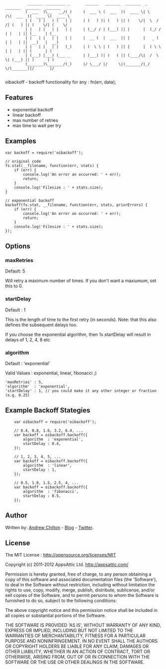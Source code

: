 ```
          _______ _________ _       ______   _______  _______  _        _______  _______  _______ 
         (  ___  )\__   __/( )     (  ___ \ (  ___  )(  ____ \| \    /\(  ___  )(  ____ \(  ____ \
         | (   ) |   ) (   | |     | (   ) )| (   ) || (    \/|  \  / /| (   ) || (    \/| (    \/
         | |   | |   | |   | |     | (__/ / | (___) || |      |  (_/ / | |   | || (__    | (__    
         | |   | |   | |   | |     |  __ (  |  ___  || |      |   _ (  | |   | ||  __)   |  __)   
         | |   | |   | |   (_)     | (  \ \ | (   ) || |      |  ( \ \ | |   | || (      | (      
         | (___) |___) (___ _      | )___) )| )   ( || (____/\|  /  \ \| (___) || )      | )      
         (_______)\_______/(_)     |/ \___/ |/     \|(_______/|_/    \/(_______)|/       |/       
                                                                                                  
```

oibackoff - backoff functionality for any : fn(err, data);

## Features ##

* exponential backoff
* linear backoff
* max number of retries
* max time to wait per try

## Examples ##

```
var backoff = require('oibackoff');

// original code
fs.stat(__filename, function(err, stats) {
    if (err) {
        console.log('An error an occurred: ' + err);
        return;
    }
    console.log('Filesize : ' + stats.size);
}

// exponential backoff
backoff(fs.stat, __filename, function(err, stats, priorErrors) {
    if (err) {
        console.log('An error an occurred: ' + err);
        return;
    }
    console.log('Filesize : ' + stats.size);
});
```

## Options ##

### maxRetries ###

Default: 5

Will retry a maximum number of times. If you don't want a maxiumum, set this to 0.

### startDelay ###

Default : 1

This is the length of time to the first retry (in seconds). Note: that this also defines the subsequent delays too.

If you choose the exponential algorithm, then 1s startDelay will result in delays of 1, 2, 4, 8 etc

### algorithm ###

Default : 'exponential'

Valid Values : exponential, linear, fibonacci ;)

    'maxRetries' : 5,
    'algorithm'  : 'exponential',
    'startDelay' : 1, // you could make it any other integer or fraction (e.g. 0.25)

## Example Backoff Stategies ##

```
    var oibackoff = require('oibackoff');

    // 0.4, 0.8, 1.6, 3.2, 6.4, ...
    var backoff = oibackoff.backoff({
        algorithm  : 'exponential',
        startDelay : 0.4,
    });

    // 1, 2, 3, 4, 5, ...
    var backoff = oibackoff.backoff({
        algorithm  : 'linear',
        startDelay : 1,
    });

    // 0.5, 1.0, 1.5, 2.5, 4, ...
    var backoff = oibackoff.backoff({
        algorithm  : 'fibonacci',
        startDelay : 0.5,
    });
```

## Author ##

Written by: [Andrew Chilton](http://chilts.org/) - [Blog](http://chilts.org/blog/) -
[Twitter](https://twitter.com/andychilton).

## License ##

The MIT License : http://opensource.org/licenses/MIT

Copyright (c) 2011-2012 AppsAttic Ltd. http://appsattic.com/

Permission is hereby granted, free of charge, to any person obtaining a copy of this software and associated
documentation files (the 'Software'), to deal in the Software without restriction, including without limitation the
rights to use, copy, modify, merge, publish, distribute, sublicense, and/or sell copies of the Software, and to permit
persons to whom the Software is furnished to do so, subject to the following conditions:

The above copyright notice and this permission notice shall be included in all copies or substantial portions of the
Software.

THE SOFTWARE IS PROVIDED 'AS IS', WITHOUT WARRANTY OF ANY KIND, EXPRESS OR IMPLIED, INCLUDING BUT NOT LIMITED TO THE
WARRANTIES OF MERCHANTABILITY, FITNESS FOR A PARTICULAR PURPOSE AND NONINFRINGEMENT. IN NO EVENT SHALL THE AUTHORS OR
COPYRIGHT HOLDERS BE LIABLE FOR ANY CLAIM, DAMAGES OR OTHER LIABILITY, WHETHER IN AN ACTION OF CONTRACT, TORT OR
OTHERWISE, ARISING FROM, OUT OF OR IN CONNECTION WITH THE SOFTWARE OR THE USE OR OTHER DEALINGS IN THE SOFTWARE.
